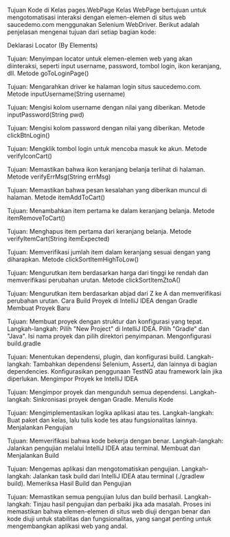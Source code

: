 Tujuan Kode di Kelas pages.WebPage
Kelas WebPage bertujuan untuk mengotomatisasi interaksi dengan elemen-elemen di situs web saucedemo.com menggunakan Selenium WebDriver. Berikut adalah penjelasan mengenai tujuan dari setiap bagian kode:

Deklarasi Locator (By Elements)

Tujuan: Menyimpan locator untuk elemen-elemen web yang akan diinteraksi, seperti input username, password, tombol login, ikon keranjang, dll.
Metode goToLoginPage()

Tujuan: Mengarahkan driver ke halaman login situs saucedemo.com.
Metode inputUsername(String username)

Tujuan: Mengisi kolom username dengan nilai yang diberikan.
Metode inputPassword(String pwd)

Tujuan: Mengisi kolom password dengan nilai yang diberikan.
Metode clickBtnLogin()

Tujuan: Mengklik tombol login untuk mencoba masuk ke akun.
Metode verifyIconCart()

Tujuan: Memastikan bahwa ikon keranjang belanja terlihat di halaman.
Metode verifyErrMsg(String errMsg)

Tujuan: Memastikan bahwa pesan kesalahan yang diberikan muncul di halaman.
Metode itemAddToCart()

Tujuan: Menambahkan item pertama ke dalam keranjang belanja.
Metode itemRemoveToCart()

Tujuan: Menghapus item pertama dari keranjang belanja.
Metode verifyItemCart(String itemExpected)

Tujuan: Memverifikasi jumlah item dalam keranjang sesuai dengan yang diharapkan.
Metode clickSortItemHighToLow()

Tujuan: Mengurutkan item berdasarkan harga dari tinggi ke rendah dan memverifikasi perubahan urutan.
Metode clickSortItemZtoA()

Tujuan: Mengurutkan item berdasarkan abjad dari Z ke A dan memverifikasi perubahan urutan.
Cara Build Proyek di IntelliJ IDEA dengan Gradle
Membuat Proyek Baru

Tujuan: Membuat proyek dengan struktur dan konfigurasi yang tepat.
Langkah-langkah:
Pilih "New Project" di IntelliJ IDEA.
Pilih "Gradle" dan "Java".
Isi nama proyek dan pilih direktori penyimpanan.
Mengonfigurasi build.gradle

Tujuan: Menentukan dependensi, plugin, dan konfigurasi build.
Langkah-langkah:
Tambahkan dependensi Selenium, AssertJ, dan lainnya di bagian dependencies.
Konfigurasikan penggunaan TestNG atau framework lain jika diperlukan.
Mengimpor Proyek ke IntelliJ IDEA

Tujuan: Mengimpor proyek dan mengunduh semua dependensi.
Langkah-langkah:
Sinkronisasi proyek dengan Gradle.
Menulis Kode

Tujuan: Mengimplementasikan logika aplikasi atau tes.
Langkah-langkah:
Buat paket dan kelas, lalu tulis kode tes atau fungsionalitas lainnya.
Menjalankan Pengujian

Tujuan: Memverifikasi bahwa kode bekerja dengan benar.
Langkah-langkah:
Jalankan pengujian melalui IntelliJ IDEA atau terminal.
Membuat dan Menjalankan Build

Tujuan: Mengemas aplikasi dan mengotomatiskan pengujian.
Langkah-langkah:
Jalankan task build dari IntelliJ IDEA atau terminal (./gradlew build).
Memeriksa Hasil Build dan Pengujian

Tujuan: Memastikan semua pengujian lulus dan build berhasil.
Langkah-langkah:
Tinjau hasil pengujian dan perbaiki jika ada masalah.
Proses ini memastikan bahwa elemen-elemen di situs web diuji dengan benar dan kode diuji untuk stabilitas dan fungsionalitas, yang sangat penting untuk mengembangkan aplikasi web yang andal.
